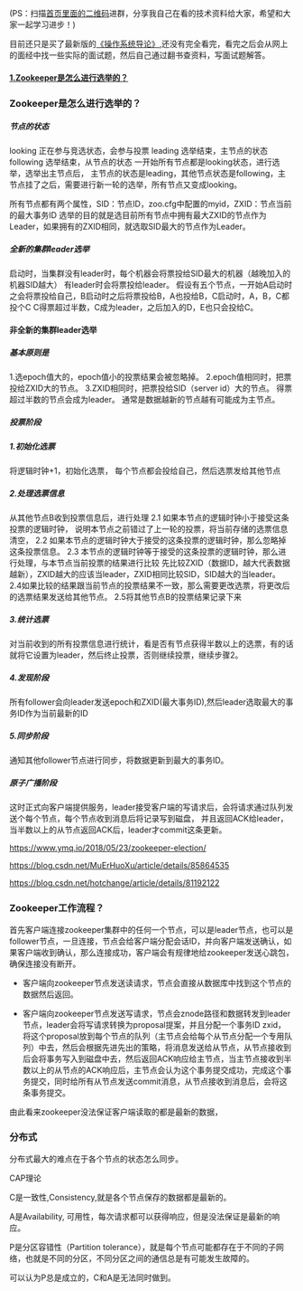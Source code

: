 (PS：扫描[首页里面的二维码](README.md)进群，分享我自己在看的技术资料给大家，希望和大家一起学习进步！)

目前还只是买了最新版的[《操作系统导论》](backend/bookRecommend?#《操作系统导论》),还没有完全看完，看完之后会从网上的面经中找一些实际的面试题，然后自己通过翻书查资料，写面试题解答。



#### [1.Zookeeper是怎么进行选举的？](#zookeeper是怎么进行选举的？)

### Zookeeper是怎么进行选举的？

##### 节点的状态

looking 正在参与竞选状态，会参与投票
leading 选举结束，主节点的状态
following 选举结束，从节点的状态
一开始所有节点都是looking状态，进行选举，选举出主节点后，
主节点的状态是leading，其他节点状态是following，主节点挂了之后，需要进行新一轮的选举，所有节点又变成looking。


所有节点都有两个属性，SID：节点ID，zoo.cfg中配置的myid，ZXID：节点当前的最大事务ID
选举的目的就是选目前所有节点中拥有最大ZXID的节点作为Leader，如果拥有的ZXID相同，就选取SID最大的节点作为Leader。

##### 全新的集群leader选举
启动时，当集群没有leader时，每个机器会将票投给SID最大的机器（越晚加入的机器SID越大）
有leader时会将票投给leader。
假设有五个节点，一开始A启动时之会将票投给自己，B启动时之后将票投给B，A也投给B，C启动时，A，B，C都投个C
C得票超过半数，C成为leader，之后加入的D，E也只会投给C。

#### 非全新的集群leader选举
##### 基本原则是
1.选epoch值大的，epoch值小的投票结果会被忽略掉。
2.epoch值相同时，把票投给ZXID大的节点。
3.ZXID相同时，把票投给SID（server id）大的节点。
得票超过半数的节点会成为leader。
通常是数据越新的节点越有可能成为主节点。

##### 投票阶段

##### 1.初始化选票
将逻辑时钟+1，初始化选票，
每个节点都会投给自己，然后选票发给其他节点
##### 2.处理选票信息
从其他节点B收到投票信息后，进行处理
2.1 如果本节点的逻辑时钟小于接受这条投票的逻辑时钟，
说明本节点之前错过了上一轮的投票，将当前存储的选票信息清空，
2.2 如果本节点的逻辑时钟大于接受的这条投票的逻辑时钟，那么忽略掉这条投票信息。
2.3 本节点的逻辑时钟等于接受的这条投票的逻辑时钟，那么进行处理，与本节点当前投票的结果进行比较
先比较ZXID（数据ID，越大代表数据越新），ZXID越大的应该当leader，ZXID相同比较SID，SID越大的当leader。
2.4如果比较的结果跟当前节点的投票结果不一致，那么需要更改选票，将更改后的选票结果发送给其他节点。
2.5将其他节点B的投票结果记录下来
##### 3.统计选票
对当前收到的所有投票信息进行统计，看是否有节点获得半数以上的选票，有的话就将它设置为leader，然后终止投票，否则继续投票，继续步骤2。

##### 4.发现阶段

所有follower会向leader发送epoch和ZXID(最大事务ID),然后leader选取最大的事务ID作为当前最新的ID
##### 5.同步阶段

通知其他follower节点进行同步，将数据更新到最大的事务ID。
##### 原子广播阶段
这时正式向客户端提供服务，leader接受客户端的写请求后，会将请求通过队列发送个每个节点，每个节点收到消息后将记录写到磁盘，
并且返回ACK给leader，当半数以上的从节点返回ACK后，leader才commit这条更新。

https://www.ymq.io/2018/05/23/zookeeper-election/

https://blog.csdn.net/MuErHuoXu/article/details/85864535

https://blog.csdn.net/hotchange/article/details/81192122

### Zookeeper工作流程？

首先客户端连接zookeeper集群中的任何一个节点，可以是leader节点，也可以是follower节点，一旦连接，节点会给客户端分配会话ID，并向客户端发送确认，如果客户端收到确认，那么连接成功，客户端会有规律地给zookeeper发送心跳包，确保连接没有断开。

* 客户端向zookeeper节点发送读请求，节点会直接从数据库中找到这个节点的数据然后返回。

* 客户端向zookeeper节点发送写请求，节点会znode路径和数据转发到leader节点，leader会将写请求转换为proposal提案，并且分配一个事务ID zxid，将这个proposal放到每个节点的队列（主节点会给每个从节点分配一个专用队列）中去，然后会根据先进先出的策略，将消息发送给从节点，从节点接收到后会将事务写入到磁盘中去，然后返回ACK响应给主节点，当主节点接收到半数以上的从节点的ACK响应后，主节点会认为这个事务提交成功，完成这个事务提交，同时给所有从节点发送commit消息，从节点接收到消息后，会将这条事务提交。

由此看来zookeeper没法保证客户端读取的都是最新的数据，

### 分布式

分布式最大的难点在于各个节点的状态怎么同步。

CAP理论

C是一致性,Consistency,就是各个节点保存的数据都是最新的。

A是Availability, 可用性，每次请求都可以获得响应，但是没法保证是最新的响应。

P是分区容错性（Partition tolerance），就是每个节点可能都存在于不同的子网络，也就是不同的分区，不同分区之间的通信总是有可能发生故障的。

可以认为P总是成立的，C和A是无法同时做到。
